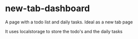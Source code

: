 new-tab-dashboard
=================

A page with a todo list and daily tasks. Ideal as a new tab page

It uses localstorage to store the todo's and the daily tasks
